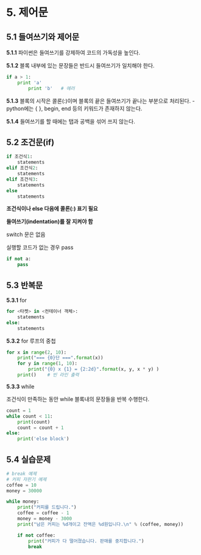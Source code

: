 # 5. 제어문



## 5.1 들여쓰기와 제어문

**5.1.1** 파이썬은 들여쓰기를 강제하여 코드의 가독성을 높인다.

**5.1.2** 블록 내부에 있는 문장들은 반드시 들여쓰기가 일치해야 한다.

```python
if a > 1:
    print 'a'
        print 'b'	# 에러
```



**5.1.3** 블록의 시작은 콜론(:)이며 블록의 끝은 들여쓰기가 끝나는 부분으로 처리된다. - python에는 { }, begin, end 등의 키워드가 존재하지 않는다.

**5.1.4** 들여쓰기를 할 때에는 탭과 공백을 섞어 쓰지 않는다.



## 5.2 조건문(if)

```python
if 조건식1:
    statements
elif 조건식2:
    statements
elif 조건식3:
    statements
else
    statements
```

**조건식이나 else 다음에 콜론(:) 표기 필요**

**들여쓰기(indentation)를 잘 지켜야 함**



switch 문은 없음



실행할 코드가 없는 경우 pass

```python
if not a:
    pass
```



## 5.3 반복문

**5.3.1** for

```python
for <타켓> in <컨테이너 객체>:
    statements
else:
    statements
```



**5.3.2** for 루프의 중첩

```python
for x in range(2, 10):
    print("=== {0}단 ===".format(x))
    for y in range(1, 10):
        print("{0} x {1} = {2:2d}".format(x, y, x * y) )
    print()    # 빈 라인 출력
```



**5.3.3** while

조건식이 만족하는 동안 while 블록내의 문장들을 반복 수행한다.

```python
count = 1
while count < 11:
    print(count)
    count = count + 1
else:
    print('else block')
```



## 5.4 실습문제



```python
# break 예제
# 커피 자판기 예제
coffee = 10
money = 30000

while money:
    print("커피를 드립니다.")
    coffee = coffee - 1
    money = money - 3000
    print("남은 커피는 %d개이고 잔액은 %d원입니다.\n" % (coffee, money))

    if not coffee:
        print("커피가 다 떨어졌습니다. 판매를 중지합니다.")
        break
```